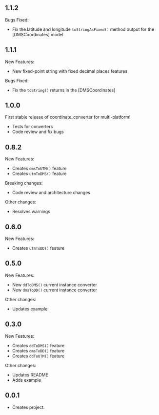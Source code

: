 ## 1.1.2
Bugs Fixed:
* Fix the latitude and longitude `toStringAsFixed()` method output for the [DMSCoordinates] model

## 1.1.1
New Features:
* New fixed-point string with fixed decimal places features

Bugs Fixed:
* Fix the `toString()` returns in the [DMSCoordinates]

## 1.0.0
First stable release of coordinate_converter for multi-platform!

* Tests for converters
* Code review and fix bugs

## 0.8.2
New Features:
* Creates `dmsToUTM()` feature
* Creates `utmToDMS()` feature

Breaking changes:
* Code review and architecture changes

Other changes:
* Resolves warnings

## 0.6.0
New Features:
* Creates `utmToDD()` feature

## 0.5.0
New Features:
* New `ddToDMS()` current instance converter 
* New `dmsToDD()` current instance converter

Other changes:
* Updates example

## 0.3.0
New Features:
* Creates `ddToDMS()` feature 
* Creates `dmsToDD()` feature
* Creates `ddToUTM()` feature

Other changes:
* Updates README
* Adds example

## 0.0.1
* Creates project.
